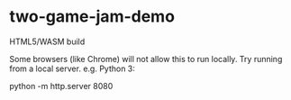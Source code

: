 # two-game-jam-demo

HTML5/WASM build

Some browsers (like Chrome) will not allow this to run locally.
Try running from a local server. e.g. Python 3:

python -m http.server 8080
